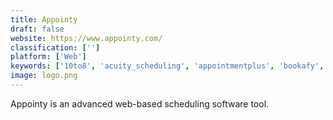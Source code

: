 ```yaml
---
title: Appointy
draft: false 
website: https://www.appointy.com/
classification: ['']
platform: ['Web']
keywords: ['10to8', 'acuity_scheduling', 'appointmentplus', 'bookafy', 'bookedin', 'booker_software', 'docmein', 'genbook', 'mindbody', 'reservio', 'schedulicity', 'shedul', 'simplybook.me', 'supersaas', 'timify', 'timetap', 'wellnessliving', 'vcita']
image: logo.png
---
```

Appointy is an advanced web-based scheduling software tool.